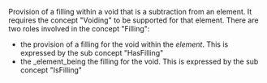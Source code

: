 ﻿Provision of a filling within a void that is a subtraction from an element. It requires the concept "Voiding" to be supported for that element. There are two roles involved in the concept "Filling":

*  the provision of a filling for the void within the _element_. This is expressed by the sub concept "HasFilling"
*  the _element_being the filling for the void. This is expressed by the sub concept "IsFilling"
